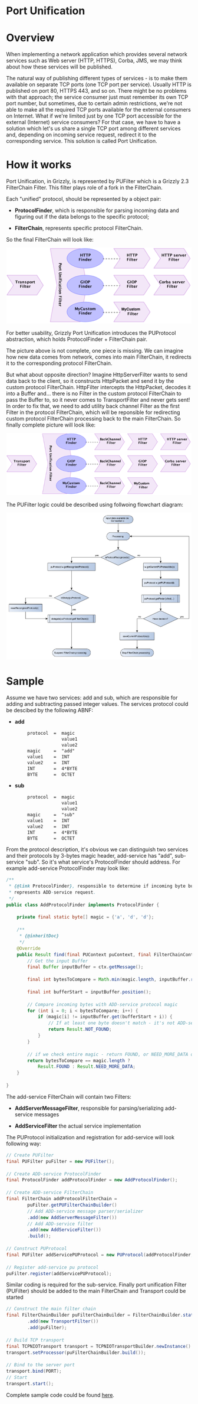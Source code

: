 Port Unification
================

Overview
========

When implementing a network application which provides several network
services such as Web server (HTTP, HTTPS), Corba, JMS, we may think
about how these services will be published.

The natural way of publishing different types of services - is to make
them available on separate TCP ports (one TCP port per service). Usually
HTTP is published on port 80, HTTPS 443, and so on. There might be no
problems with that approach; the service consumer just must remember its
own TCP port number, but sometimes, due to certain admin restrictions,
we're not able to make all the required TCP ports available for the
external consumers on Internet. What if we're limited just by one TCP
port accessible for the external (Internet) service consumers? For that
case, we have to have a solution which let's us share a single TCP port
among different services and, depending on incoming service request,
redirect it to the corresponding service. This solution is called Port
Unification.

How it works
============

Port Unification, in Grizzly, is represented by PUFilter which is a
Grizzly 2.3 FilterChain Filter. This filter plays role of
a fork in the FilterChain.

Each "unified" protocol, should be represented by a object pair:

-   **ProtocolFinder**, which is responsible for parsing incoming data
    and figuring out if the data belongs to the specific protocol;

-   **FilterChain**, represents specific protocol FilterChain.

So the final FilterChain will look like:

![""](images/portunification/portunification-diagram.png)

For better usability, Grizzly Port Unification introduces the PUProtocol
abstraction, which holds ProtocolFinder + FilterChain pair.

The picture above is not complete, one piece is missing. We can imagine
how new data comes from network, comes into main FilterChain, it
redirects it to the corresponding protocol FilterChain.

But what about opposite direction? Imagine HttpServerFilter wants to
send data back to the client, so it constructs HttpPacket and send it by
the custom protocol FilterChain. HttpFilter intercepts the HttpPacket,
decodes it into a Buffer and... there is no Filter in the custom
protocol FilterChain to pass the Buffer to, so it never comes to
TransportFilter and never gets sent! In order to fix that, we need to
add utility back channel Filter as the first Filter in the protocol
FilterChain, which will be reponsible for redirecting custom protocol
FilterChain processing back to the main FilterChain. So finally complete
picture will look like:

![""](images/portunification/portunification-diagram2.png)

The PUFilter logic could be described using follwoing flowchart diagram:

![""](images/portunification/pufilter-flowchart.png)

Sample
======

Assume we have two services: add and sub, which are responsible for
adding and subtracting passed integer values. The services protocol
could be descibed by the following ABNF:

-   **add**

```
        protocol  =  magic
                     value1
                     value2
        magic     =  "add"
        value1    =  INT
        value2    =  INT
        INT       =  4*BYTE
        BYTE      =  OCTET
```

-   **sub**

```
        protocol  =  magic
                     value1
                     value2
        magic     =  "sub"
        value1    =  INT
        value2    =  INT
        INT       =  4*BYTE
        BYTE      =  OCTET
```

From the protocol description, it's obvious we can distinguish two
services and their protocols by 3-bytes magic header, add-service has
"add", sub-service "sub". So it's what service's ProtocolFinder should
address. For example add-service ProtocolFinder may look like:

```java
/**
 * {@link ProtocolFinder}, responsible to determine if incoming byte buffer
 * represents ADD-service request.
 */
public class AddProtocolFinder implements ProtocolFinder {

    private final static byte[] magic = {'a', 'd', 'd'};

    /**
     * {@inheritDoc}
     */
    @Override
    public Result find(final PUContext puContext, final FilterChainContext ctx) {
        // Get the input Buffer
        final Buffer inputBuffer = ctx.getMessage();

        final int bytesToCompare = Math.min(magic.length, inputBuffer.remaining());

        final int bufferStart = inputBuffer.position();

        // Compare incoming bytes with ADD-service protocol magic
        for (int i = 0; i < bytesToCompare; i++) {
            if (magic[i] != inputBuffer.get(bufferStart + i)) {
                // If at least one byte doesn't match - it's not ADD-service protocol
                return Result.NOT_FOUND;
            }
        }

        // if we check entire magic - return FOUND, or NEED_MORE_DATA otherwise
        return bytesToCompare == magic.length ?
            Result.FOUND : Result.NEED_MORE_DATA;
    }

}
```

The add-service FilterChain will contain two Filters:

-   **AddServerMessageFilter**, responsible for parsing/serializing
    add-service messages

-   **AddServiceFilter** the actual service implementation

The PUProtocol initialization and registration for add-service will look
following way:

```java
// Create PUFilter
final PUFilter puFilter = new PUFilter();

// Create ADD-service ProtocolFinder
final ProtocolFinder addProtocolFinder = new AddProtocolFinder();

// Create ADD-service FilterChain
final FilterChain addProtocolFilterChain =
        puFilter.getPUFilterChainBuilder()
        // Add ADD-service message parser/serializer
        .add(new AddServerMessageFilter())
        // Add ADD-service filter
        .add(new AddServiceFilter())
        .build();

// Construct PUProtocol
final PUFilter addServicePUProtocol = new PUProtocol(addProtocolFinder, addProtocolFilterChain);

// Register add-service pu protocol
puFilter.register(addServicePUProtocol);
```

Similar coding is required for the sub-service. Finally port unification
Filter (PUFilter) should be added to the main FilterChain and Transport
could be started

```java
// Construct the main filter chain
final FilterChainBuilder puFilterChainBuilder = FilterChainBuilder.stateless()
        .add(new TransportFilter())
        .add(puFilter);

// Build TCP transport
final TCPNIOTransport transport = TCPNIOTransportBuilder.newInstance().build();
transport.setProcessor(puFilterChainBuilder.build());

// Bind to the server port
transport.bind(PORT);
// Start
transport.start();
```

Complete sample code could be found
[here](https://maven.java.net/content/repositories/releases/org/glassfish/grizzly/samples/grizzly-portunif-samples/2.3).
